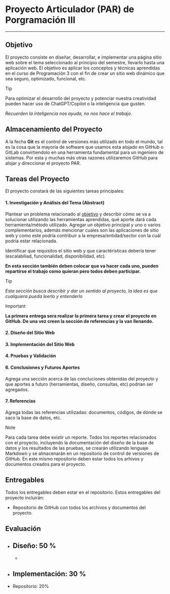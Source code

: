 # Proyecto Articulador (PAR) de Porgramación III
---

## Objetivo

El proyecto consiste en diseñar, desarrollar, e implementar una página sitio web sobre el tema seleccionado al principio del semestre, llevarlo hasta una aplicación web. El objetivo es aplicar los conceptos y técnicas aprendidas en el curso de Programación 3 con el fin de crear un sitio web dinámico que sea seguro, optimizado, funcional, etc.

> [!TIP]
> Para optimizar el desarrollo del proyecto y potenciar nuestra creatividad pueden hacer uso de ChatGPT/Copilot o la inteligencia que gusten. 
> 
> *Recuerden la inteligencia nos ayuda, no nos hace el trabajo*.

## Almacenamiento del Proyecto

A la fecha **Git** es el control de versiones más utilizado en todo el mundo, tal es la cosa que la mayoría de software que usamos esta alojado en GitHub o GitLab convirtiendolo en una herramienta fundamental para un ingeniero de sistemas. Por esta y muchas más otras razones utilizaremos GitHub para alojar y direccionar el proyecto PAR.


## Tareas del Proyecto

El proyecto constará de las siguientes tareas principales:

#### 1. Investigación y Análisis del Tema (Abstract)

Plantear un problema relacionado al [objetivo](#objetivo) y describir cómo se va a solucionar utilizando las herramientas aprendidas, qué aporte dará cada herramienta/método utilizado. Agregar un objetivo principal y uno o varios complementarios, además mencionar cuales son las aplicaciones de sitio web y como este podría contribuir a la empresa/entidad/sector con la cuál podría estar relacionada.

Identificar que requisitos el sitio web y que caractéristicas debería tener (escalabiliad, funcionalidad, disponibilidad, etc).

**En esta sección también deben colocar que va hacer cada uno, pueden repartirse el trabajo como quieran pero todos deben participar.**

> [!TIP]
> *Esta sección busca describir y dar un sentido al proyecto, la idea es que cualquiera pueda leerlo y entenderlo*

> [!IMPORTANT]
> **La primera entrega sera realizar la primera tarea y crear el proyecto en GitHub. De una vez creen la sección de referencias y la van llenando.**


#### 2. Diseño del Sitio Web



#### 3. Implementación del Sitio Web



#### 4. Pruebas y Validación



#### 6. Conclusiones y Futuros Aportes

Agrega una sección acerca de las concluciones obtenidas del proyecto y que aportes a futuro (herramientas, diseño, consultas, etc) podrían ser agregados.

#### 7. Referencias

Agrega todas las referencias utilizadas: documentos, códigos, de dónde se saco la base de datos, etc.


>[!NOTE]
>
>Para cada tarea debe existir un reporte. Todos los reportes relacionados con el proyecto, incluyendo la documentación del diseño de la base de datos y los resultados de las pruebas, se crearán utilizando lenguaje Markdown y se almacenarán en un repositorio de control de versiones de GitHub. En este mismo repositorio deben estar todos los arhivos y documentos creados para el proyecto. 

## Entregables


Todos los entregables deben estar en el repositorio. Estos entregables del proyecto incluirán:

- Repositorio de GitHub con todos los archivos y documentos del proyecto.

## Evaluación


- Diseño: 50 %
    - 
    - 
- Implementación: 30 %
    - 
- Repositorio: 20%